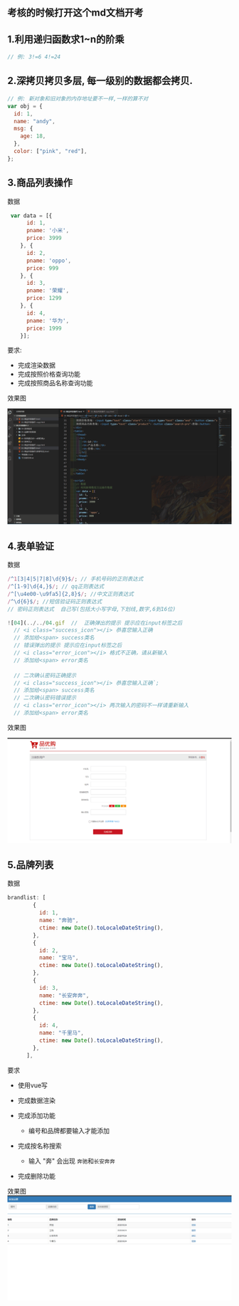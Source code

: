 ## 考核的时候打开这个md文档开考



## 1.利用递归函数求1~n的阶乘 

```js
// 例: 3!=6 4!=24
```



## 2.深拷贝拷贝多层, 每一级别的数据都会拷贝.

```js
// 例: 新对象和旧对象的内存地址要不一样,一样的算不对
var obj = {
  id: 1,
  name: "andy",
  msg: {
    age: 18,
  },
  color: ["pink", "red"],
};

```



## 3.商品列表操作

数据

```js
 var data = [{
      id: 1,
      pname: '小米',
      price: 3999
    }, {
      id: 2,
      pname: 'oppo',
      price: 999
    }, {
      id: 3,
      pname: '荣耀',
      price: 1299
    }, {
      id: 4,
      pname: '华为',
      price: 1999
    }];
```

要求:

-   完成渲染数据
-   完成按照价格查询功能
-   完成按照商品名称查询功能

效果图

![03](images/03.gif)

## 4.表单验证

数据

```js
/^1[3|4|5|7|8]\d{9}$/; // 手机号码的正则表达式
/^[1-9]\d{4,}$/; // qq正则表达式
/^[\u4e00-\u9fa5]{2,8}$/; //中文正则表达式
/^\d{6}$/; //短信验证码正则表达式
// 密码正则表达式  自己写(包括大小写字母,下划线,数字,6到16位)
```

```js
![04](../../04.gif  //  正确弹出的提示 提示应在input标签之后
  // <i class="success_icon"></i> 恭喜您输入正确
  // 添加给<span> success类名
  // 错误弹出的提示 提示应在input标签之后
  // <i class="error_icon"></i> 格式不正确，请从新输入
  // 添加给<span> error类名

  // 二次确认密码正确提示
  // <i class="success_icon"></i> 恭喜您输入正确`;
  // 添加给<span> success类名
  // 二次确认密码错误提示
  // <i class="error_icon"></i> 两次输入的密码不一样请重新输入
  // 添加给<span> error类名
```

效果图



![04](images/04.gif)

## 5.品牌列表

数据

```js
brandlist: [
        {
          id: 1,
          name: "奔驰",
          ctime: new Date().toLocaleDateString(),
        },
        {
          id: 2,
          name: "宝马",
          ctime: new Date().toLocaleDateString(),
        },
        {
          id: 3,
          name: "长安奔奔",
          ctime: new Date().toLocaleDateString(),
        },
        {
          id: 4,
          name: "千里马",
          ctime: new Date().toLocaleDateString(),
        },
      ],
```

要求

-   使用vue写
-   完成数据渲染
-   完成添加功能
    -   编号和品牌都要输入才能添加
-   完成按名称搜索
    -   输入 "奔" 会出现 `奔驰`和`长安奔奔`

-   完成删除功能


效果图  ![05](images/05.gif)



